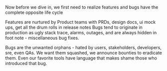 
Now before we dive in, we first need to realize features and bugs have the complete opposite life cycle

Features are nurtured by Product teams with PRDs, design docs, ui mock ups, get all the drum rolls in release notes
Bugs tend to originate in production as ugly stack trace, alarms, outages, and are always hidden in foot note - miscellaneous bug fixes.

Bugs are the unwanted orphans - hated by users, stakeholders, developers, sre, even QAs. 
We want them squashed, we announce bounties to eradicate them. 
Even our favorite tools have language that makes shame those who introduced that bug.


